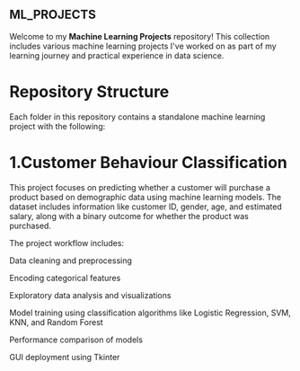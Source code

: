 ## ML_PROJECTS
Welcome to my **Machine Learning Projects** repository! This collection includes various machine learning projects I've worked on as part of my learning journey and practical experience in data science.

# Repository Structure

Each folder in this repository contains a standalone machine learning project with the following:

# 1.Customer Behaviour Classification

This project focuses on predicting whether a customer will purchase a product based on demographic data using machine learning models. The dataset includes information like customer ID, gender, age, and estimated salary, along with a binary outcome for whether the product was purchased.

The project workflow includes:

Data cleaning and preprocessing

Encoding categorical features

Exploratory data analysis and visualizations

Model training using classification algorithms like Logistic Regression, SVM, KNN, and Random Forest

Performance comparison of models

GUI deployment using Tkinter
